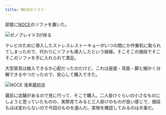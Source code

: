```yaml
---
title: NOCEのソファ
---
```

部屋に[NOCE](https://www.noce.co.jp/)のソファを置いた。

![](https://lh4.googleusercontent.com/-obAwkxU9d8vvwcRS39sad6E6zc3vUwgLoR_QL8TtdDy1V6p4EyWXkFslnlbGxEOWcXNB2oGoHhkWHjMFoKcBVHcxVbcazG_reZ3QBqT1sR289GmMoVQENZ17yC7YOv8u6ssjIRBF9TnL7KCY33RqbEWwZPVvoxl9kOj5Q1qXLf0lYsbHyzjnS8lqOh0nQ "ゼノブレイド3が捗る")

テレビのために導入したストレスレストーキョーがいつの間にか作業机に取られてしまったので、代わりにソファも導入したという経緯。そこそこの値段でそこそこのソファを手に入れられて満足。

大型家具は搬入できるか心配だったのだけど、これは座面・背面・脚と細かく分解できるやつだったので、安心して購入できた。

![](https://lh4.googleusercontent.com/sKLeWrNwYKSIP9AZS-glZyMGlDdG2EBSqJhp9iL4rLjLYE2I9E1UiCWSysc0F_33mtuN4XsDCVm4_1a4XSSIZ2e_9Jvw71pMrImm0aF9zWYHUJjSbHVqPxOrpA3w4TtlTnNAlpm1tv5FSRmKU_t5f9TVWuH44Hat43W_iJHnCX4mbJW_Y7x_IjQdA7CnxA "NOCE 浅草蔵前店")

蔵前に店舗があるので見に行って、そこで購入。二人掛けぐらいの小さなものにしようと思っていたものの、実際見てみると三人掛けのものが良い感じで、値段もほぼ変わらないので今回のものを選んだ。実物を確認してみるのは大事だ。
